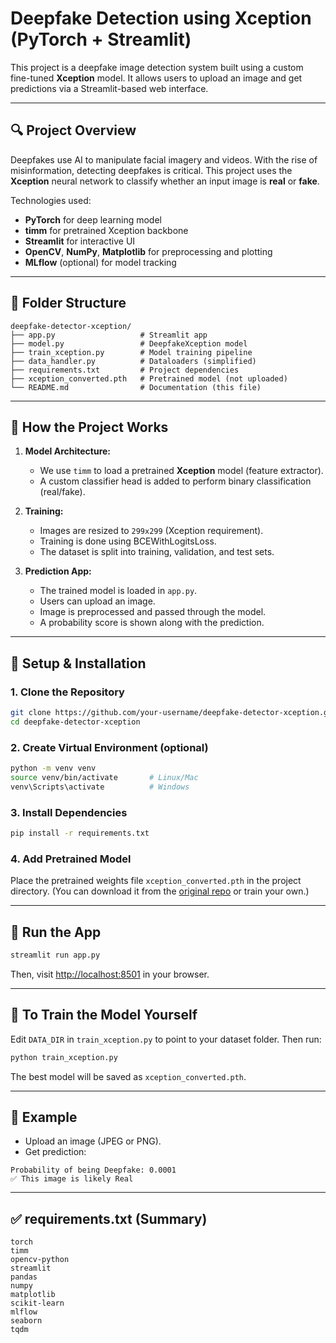 # Deepfake Detection using Xception (PyTorch + Streamlit)

This project is a deepfake image detection system built using a custom fine-tuned **Xception** model. It allows users to upload an image and get predictions via a Streamlit-based web interface.

---

## 🔍 Project Overview

Deepfakes use AI to manipulate facial imagery and videos. With the rise of misinformation, detecting deepfakes is critical. This project uses the **Xception** neural network to classify whether an input image is **real** or **fake**.

Technologies used:

* **PyTorch** for deep learning model
* **timm** for pretrained Xception backbone
* **Streamlit** for interactive UI
* **OpenCV**, **NumPy**, **Matplotlib** for preprocessing and plotting
* **MLflow** (optional) for model tracking

---

## 📁 Folder Structure

```
deepfake-detector-xception/
├── app.py                   # Streamlit app
├── model.py                 # DeepfakeXception model
├── train_xception.py        # Model training pipeline
├── data_handler.py          # Dataloaders (simplified)
├── requirements.txt         # Project dependencies
├── xception_converted.pth   # Pretrained model (not uploaded)
└── README.md                # Documentation (this file)
```

---

## 🧠 How the Project Works

1. **Model Architecture:**

   * We use `timm` to load a pretrained **Xception** model (feature extractor).
   * A custom classifier head is added to perform binary classification (real/fake).

2. **Training:**

   * Images are resized to `299x299` (Xception requirement).
   * Training is done using BCEWithLogitsLoss.
   * The dataset is split into training, validation, and test sets.

3. **Prediction App:**

   * The trained model is loaded in `app.py`.
   * Users can upload an image.
   * Image is preprocessed and passed through the model.
   * A probability score is shown along with the prediction.

---

## 🔧 Setup & Installation

### 1. Clone the Repository

```bash
git clone https://github.com/your-username/deepfake-detector-xception.git
cd deepfake-detector-xception
```

### 2. Create Virtual Environment (optional)

```bash
python -m venv venv
source venv/bin/activate       # Linux/Mac
venv\Scripts\activate          # Windows
```

### 3. Install Dependencies

```bash
pip install -r requirements.txt
```

### 4. Add Pretrained Model

Place the pretrained weights file `xception_converted.pth` in the project directory.
(You can download it from the [original repo](https://www.kaggle.com/datasets/ameencaslam/ddp-v4-models) or train your own.)

---

## 🚀 Run the App

```bash
streamlit run app.py
```

Then, visit [http://localhost:8501](http://localhost:8501) in your browser.

---

## 🔁 To Train the Model Yourself

Edit `DATA_DIR` in `train_xception.py` to point to your dataset folder.
Then run:

```bash
python train_xception.py
```

The best model will be saved as `xception_converted.pth`.

---

## 🧪 Example

* Upload an image (JPEG or PNG).
* Get prediction:

```
Probability of being Deepfake: 0.0001
✅ This image is likely Real
```

---

## ✅ requirements.txt (Summary)

```
torch
timm
opencv-python
streamlit
pandas
numpy
matplotlib
scikit-learn
mlflow
seaborn
tqdm
```


